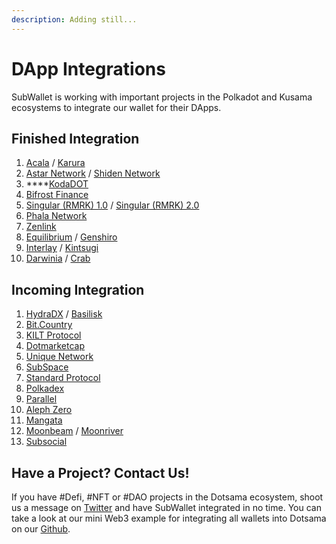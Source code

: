 ```yaml
---
description: Adding still...
---
```


# DApp Integrations

SubWallet is working with important projects in the Polkadot and Kusama ecosystems to integrate our wallet for their DApps.

## Finished Integration&#x20;

1. [Acala](https://acala.network/) / [Karura](https://acala.network/karura)
2. [Astar Network](https://astar.network/) / [Shiden Network](https://shiden.astar.network/)
3. ****[KodaDOT](https://kodadot.xyz/)
4. [Bifrost Finance](https://bifrost.finance/)
5. [Singular (RMRK) 1.0](https://singular.rmrk.app/) / [Singular (RMRK) 2.0](https://singular.app/)
6. [Phala Network  ](https://www.phala.network/en/)
7. [Zenlink](https://zenlink.pro/en/)
8. [Equilibrium](https://equilibrium.io/) / [Genshiro](https://genshiro.equilibrium.io/)
9. [Interlay](https://interlay.io/) / [Kintsugi](https://kintsugi.interlay.io/bridge?tab=issue)
10. [Darwinia](https://darwinia.network/) / [Crab](https://crab.network/)

## Incoming Integration

1. [HydraDX](https://hydradx.io/) / [Basilisk](https://bsx.fi/)
2. [Bit.Country](https://bit.country/)
3. [KILT Protocol](https://www.kilt.io/)
4. [Dotmarketcap](https://dotmarketcap.com/)
5. [Unique Network](https://unique.network/)
6. [SubSpace](https://subspace.network/)
7. [Standard Protocol](https://standard.tech/)
8. [Polkadex](https://www.polkadex.trade/)
9. [Parallel](https://parallel.fi/)
10. [Aleph Zero](https://alephzero.org/)
11. [Mangata](https://mangata.finance/)
12. [Moonbeam](https://moonbeam.network/) / [Moonriver](https://moonbeam.network/networks/moonriver/)
13. [Subsocial](https://subsocial.network/)

## Have a Project? Contact Us!&#x20;

If you have #Defi, #NFT or #DAO projects in the Dotsama ecosystem, shoot us a message on [Twitter](https://twitter.com/subwalletapp) and have SubWallet integrated in no time. You can take a look at our mini Web3 example for integrating all wallets into Dotsama on our [Github](https://github.com/Koniverse/SubConnect).
